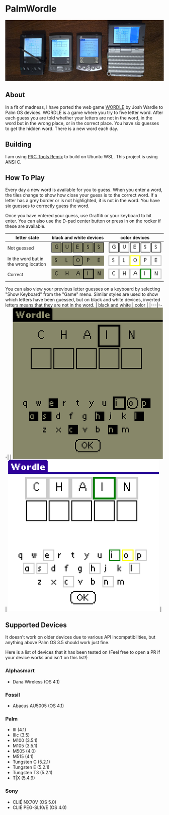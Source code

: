 # PalmWordle

![Some Palms running PalmWordle](palms.jpg)

## About
In a fit of madness, I have ported the web game [WORDLE](https://www.powerlanguage.co.uk/wordle/) by Josh Wardle to Palm OS devices.
WORDLE is a game where you try to five letter word. After each guess you are told whether your letters are not in the word, in the word but in the wrong place, or in the correct place.
You have six guesses to get the hidden word. There is a new word each day.

## Building

I am using [PRC Tools Remix](https://github.com/jichu4n/prc-tools-remix) to build on Ubuntu WSL.
This project is using ANSI C.

## How To Play

Every day a new word is available for you to guess. When you enter a word, the tiles change to show how close your guess is to the correct word. If a letter has a grey border or is not highlighted, it is not in the word. You have six guesses to correctly guess the word.

Once you have entered your guess, use Graffiti or your keyboard to hit enter. You can also use the D-pad center button or press in on the rocker if these are available.

| letter state | black and white devices| color devices |
|---|---|---|
| Not guessed | ![not guessed black and white](guess_bw.png) | ![not guessed color](guess_color.png) |
| In the word but in the wrong location | ![close black and white](slope_bw.png) | ![close color](slope_color.png) |
| Correct | ![correct black and white](chain_bw.png) | ![correct color](chain_color.png) |

You can also view your previous letter guesses on a keyboard by selecting "Show Keyboard" from the "Game" menu. Similar styles are used to show which letters have been guessed, but on black and white devices, inverted letters means that they are not in the word.
| black and white | color |
|---|---|
| ![keyboard black and white](keyboard_bw.png) | ![keyboard color](keyboard_color.png) |

## Supported Devices

It doesn't work on older devices due to various API incompatibilities, but anything above Palm OS 3.5 should work just fine.

Here is a list of devices that it has been tested on (Feel free to open a PR if your device works and isn't on this list!)

### Alphasmart
- Dana Wireless (OS 4.1)

### Fossil
- Abacus AU5005 (OS 4.1)

### Palm
- III (4.1)
- IIIc (3.5)
- M100 (3.5.1)
- M105 (3.5.1)
- M505 (4.0)
- M515 (4.1)
- Tungsten C (5.2.1)
- Tungsten E (5.2.1)
- Tungsten T3 (5.2.1)
- T|X (5.4.9)

### Sony
- CLIÉ NX70V (OS 5.0)
- CLIÉ PEG-SL10/E (OS 4.0)
